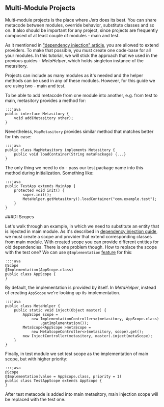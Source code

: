 <div class="page-header">
    <h2>Multi-Module Projects</h2>
</div>

Multi-module projects is the place where *Jeta* does its best. You can share metacode between modules, override behavior, substitute classes and so on. It also should be important for any project, since projects are frequently composed of at least couple of modules - main and test.

As it mentioned in ["dependency injection" article](/guide/inject), you are allowed to extend providers. To make that possible, you must create one code-base for all your modules. In this tutorial, we will stick the approach that we used in the previous guides - *MetaHelper*, which holds singleton instance of the metasitory.

Projects can include as many modules as it's needed and the helper methods can be used in any of these modules. However, for this guide we are using two - main and test.

To be able to add metacode from one module into another, e.g. from test to main, metasitory provides a method for:

    :::java
    public interface Metasitory {
        void add(Metasitory other);
    }


Nevertheless, `MapMetasitory` provides similar method that matches better for this case:

    :::java
    public class MapMetasitory implements Metasitory {
        public void loadContainer(String metaPackage) {...}
    }


The only thing we need to do - pass our test package name into this method during initialization. Something like:

    :::java
    public TestApp extends MainApp {
        protected void init() {
            super.init();
            MetaHelper.getMetasitory().loadContainer("com.example.test");
        }
    }

###DI Scopes

Let's walk through an example, in which we need to substitute an entity that is injected in main module. As it's described in [dependency injection guide](/guide/inject), we must create a scope and provider that extend corresponding classes from main module. With created scope you can provide different entities for old dependencies. There is one problem though. How to replace the scope with the test one? We can use `@Implementation` [feature](guide/implementation) for this:

    :::java
    @Scope
    @Implementation(AppScope.class)
    public class AppScope {
    }


By default, the implementation is provided by itself. In *MetaHelper*, instead of creating `AppScope` we're looking up its implementation.

    :::java
    public class MetaHelper {
        public static void inject(Object master) {
            AppScope scope =
                new ImplementationController<>(metasitory, AppScope.class)
                    .getImplementation());
            MetaScope<AppScope >metaScope =
                new MetaScopeController<>(metasitory, scope).get();
            new InjectController(metasitory, master).inject(metaScope);
        }
    }

Finally, in test module we set test scope as the implementation of main scope, but with higher priority:

    :::java
    @Scope
    @Implementation(value = AppScope.class, priority = 1)
    public class TestAppScope extends AppScope {
    }

After test metacode is added into main metasitory, main injection scope will be replaced with the test one.

